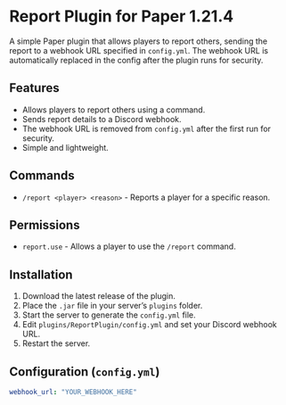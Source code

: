 # Report Plugin for Paper 1.21.4

A simple Paper plugin that allows players to report others, sending the report to a webhook URL specified in `config.yml`. The webhook URL is automatically replaced in the config after the plugin runs for security.

## Features
- Allows players to report others using a command.
- Sends report details to a Discord webhook.
- The webhook URL is removed from `config.yml` after the first run for security.
- Simple and lightweight.

## Commands
- `/report <player> <reason>` - Reports a player for a specific reason.

## Permissions
- `report.use` - Allows a player to use the `/report` command.

## Installation
1. Download the latest release of the plugin.
2. Place the `.jar` file in your server’s `plugins` folder.
3. Start the server to generate the `config.yml` file.
4. Edit `plugins/ReportPlugin/config.yml` and set your Discord webhook URL.
5. Restart the server.

## Configuration (`config.yml`)
```yaml
webhook_url: "YOUR_WEBHOOK_HERE"
